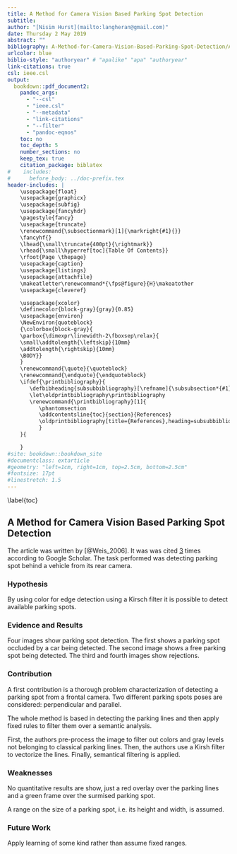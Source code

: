 ```yaml
---
title: A Method for Camera Vision Based Parking Spot Detection
subtitle:
author: "[Nisim Hurst](mailto:langheran@gmail.com)"
date: Thursday 2 May 2019
abstract: ""
bibliography: A-Method-for-Camera-Vision-Based-Parking-Spot-Detection/A-Method-for-Camera-Vision-Based-Parking-Spot-Detection.bib
urlcolor: blue
biblio-style: "authoryear" # "apalike" "apa" "authoryear"
link-citations: true
csl: ieee.csl
output:
  bookdown::pdf_document2:
    pandoc_args:
      - "--csl"
      - "ieee.csl"
      - "--metadata"
      - "link-citations"
      - "--filter"
      - "pandoc-eqnos"
    toc: no
    toc_depth: 5
    number_sections: no
    keep_tex: true
    citation_package: biblatex
#    includes:
#      before_body: ../doc-prefix.tex
header-includes: |
    \usepackage{float}
    \usepackage{graphicx}
    \usepackage{subfig}
    \usepackage{fancyhdr}
    \pagestyle{fancy}
    \usepackage{truncate}
    \renewcommand{\subsectionmark}[1]{\markright{#1}{}}
    \fancyhf{}
    \lhead{\small\truncate{400pt}{\rightmark}}
    \rhead{\small\hyperref[toc]{Table Of Contents}}
    \rfoot{Page \thepage}
    \usepackage{caption}
    \usepackage{listings}
    \usepackage{attachfile}
    \makeatletter\renewcommand*{\fps@figure}{H}\makeatother
    \usepackage{cleveref}

    \usepackage{xcolor}
    \definecolor{block-gray}{gray}{0.85}
    \usepackage{environ}
    \NewEnviron{quoteblock}
    {\colorbox{block-gray}{
    \parbox{\dimexpr\linewidth-2\fboxsep\relax}{
    \small\addtolength{\leftskip}{10mm}
    \addtolength{\rightskip}{10mm}
    \BODY}}
    }
    \renewcommand{\quote}{\quoteblock}
    \renewcommand{\endquote}{\endquoteblock}
    \ifdef{\printbibliography}{
       \defbibheading{subsubbibliography}[\refname]{\subsubsection*{#1}}
       \let\oldprintbibliography\printbibliography
       \renewcommand{\printbibliography}[1]{
          \phantomsection
          \addcontentsline{toc}{section}{References}
          \oldprintbibliography[title={References},heading=subsubbibliography]
          }
    }{

    }
#site: bookdown::bookdown_site
#documentclass: extarticle
#geometry: "left=1cm, right=1cm, top=2.5cm, bottom=2.5cm"
#fontsize: 17pt
#linestretch: 1.5
---
```

\label{toc}

## A Method for Camera Vision Based Parking Spot Detection

The article was written by [@Weis_2006]. It was was cited [3](https://scholar.google.com/scholar?cites=14395139259540139730&as_sdt=2005&sciodt=0,5&hl=en) times according to Google Scholar. The task performed was detecting parking spot behind a vehicle from its rear camera.

### Hypothesis

By using color for edge detection using a Kirsch filter it is possible to detect available parking spots.

### Evidence and Results
Four images show parking spot detection. The first shows a parking spot occluded by a car being detected. The second image shows a free parking spot being detected. The third and fourth images show rejections.

### Contribution
A first contribution is a thorough problem characterization of detecting a parking spot from a frontal camera. Two different parking spots poses are considered: perpendicular and parallel. 

The whole method is based in detecting the parking lines and then apply fixed rules to filter them over a semantic analysis. 

First, the authors pre-process the image to filter out colors and gray levels not belonging to classical parking lines. Then, the authors use a Kirsh filter to vectorize the lines. Finally, semantical filtering is applied.

### Weaknesses
No quantitative results are show, just a red overlay over the parking lines and a green frame over the surmised parking spot.

A range on the size of a parking spot, i.e. its height and width, is assumed.

### Future Work
Apply learning of some kind rather than assume fixed ranges.

